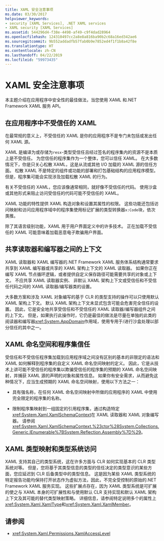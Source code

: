 ```yaml
---
title: XAML 安全注意事项
ms.date: 03/30/2017
helpviewer_keywords:
- security [XAML Services], .NET XAML services
- XAML security [XAML Services]
ms.assetid: 544296d4-f38e-4498-af49-c9f4dad28964
ms.openlocfilehash: 124310497cc2a8e8a816ba90b2c68a16ed342ae6
ms.sourcegitcommit: 9b552addadfb57fab0b9e7852ed4f1f1b8a42f8e
ms.translationtype: HT
ms.contentlocale: zh-CN
ms.lasthandoff: 04/22/2019
ms.locfileid: "59973435"
---
```

# <a name="xaml-security-considerations"></a>XAML 安全注意事项
本主题介绍在应用程序中安全性的最佳做法，当您使用 XAML 和.NET Framework XAML 服务 API。  
  
## <a name="untrusted-xaml-in-applications"></a>在应用程序中不受信任的 XAML  
 在最常规的意义上，不受信任的 XAML 是你的应用程序不是专门未包括或发出任何 XAML 源。  
  
 XAML 是编译为或存储为`resx`-类型受信任且经过签名的程序集内的资源不是本质上是不受信任。 为您信任的程序集作为一个整体，您可以信任 XAML。 在大多数情况下，你是只关心松散 XAML，这是从流或其他 I/O 加载的 XAML 源的信任方面。 松散 XAML 不是特定的组件或功能的部署和打包基础结构的应用程序模型。 但是，程序集可能会实现涉及加载松散 XAML 的行为。  
  
 有关不受信任的 XAML，您应该像通常相同，就好像不受信任的代码。 使用沙盒或其他形式来阻止访问受信任的代码可能不受信任的 XAML。  
  
 XAML 功能的特性提供 XAML 构造对象和设置其属性的权限。 这些功能还包括访问映射和访问应用程序域中的程序集使用标记扩展的类型转换器`x:Code`块，依次类推。  
  
 除了其语言级别功能，XAML 用于用户界面定义中的许多技术。 正在加载不受信任的 XAML 可能意味着加载恶意电子欺骗用户界面。  
  
## <a name="sharing-context-between-readers-and-writers"></a>共享读取器和编写器之间的上下文  
 XAML 读取器和 XAML 编写器的.NET Framework XAML 服务体系结构通常要求共享到 XAML 编写器或共享的 XAML 架构上下文的 XAML 读取器。 如果你正在编写 XAML 节点循环逻辑，或者提供自定义保存路径可能需要共享的对象或上下文。 不应共享 XAML 读取器实例、 非默认 XAML 架构上下文或受信任和不受信任代码之间的 XAML 读取器/编写器类的设置。  
  
 大多数方案和涉及 XAML 对象编写的基于 CLR 的类型支持的操作可以只使用默认 XAML 架构上下文。 默认 XAML 架构上下文未显式包含可能会危害完全信任的设置。 因此，它是安全地共享受信任和不受信任的 XAML 读取器/编写器组件之间的上下文。 但是，如果执行此操作时，它仍是最佳的做法是尽量在单独的此类的阅读器和编写器<xref:System.AppDomain>作用域，使用专用于/进行沙盒处理以部分信任的其中之一。  
  
## <a name="xaml-namespaces-and-assembly-trust"></a>XAML 命名空间和程序集信任  
 受信任和不受信任程序集加载到应用程序域之间没有区别的基本的非限定的语法和 XAML 如何解释到程序集的自定义 XAML 命名空间映射的定义。 因此，它是从技术上讲可能不受信任的程序集以欺骗受信任的程序集的预期的 XAML 命名空间映射，并捕获 XAML 源的声明的对象和属性信息。 如果你有安全需求，从而避免这种情况下，应当生成预期的 XAML 命名空间映射，使用以下方法之一：  
  
-   具有强名称，在任何 XAML 命名空间映射中所做的应用程序的 XAML 中使用完全限定的程序集的名称。  
  
-   限制程序集映射到一组固定的引用程序集，通过构造特定<xref:System.Xaml.XamlSchemaContext>在 XAML 读取器和 XAML 对象编写器。 请参阅 <xref:System.Xaml.XamlSchemaContext.%23ctor%28System.Collections.Generic.IEnumerable%7BSystem.Reflection.Assembly%7D%29>。  
  
## <a name="xaml-type-mapping-and-type-system-access"></a>XAML 类型映射和类型系统访问  
 XAML 支持其自己的类型系统，这在许多方面与 CLR 如何实现基本的 CLR 类型系统对等。 但是，您将基于其类型信息的类型的信任决定的类型意识的某些方面，您应延迟到 CLR 后备类型中的类型信息。 这是因为某些 XAML 类型系统的特定报告功能均保持打开状态作为虚拟方法，因此，不完全受控制的原始的.NET Framework XAML 服务实现。 这些扩展点存在，因为 XAML 类型系统是可扩展的使之与 XAML 本身的可扩展性和与使用默认 CLR 支持实现和默认 XAML 架构上下文及其可能的替代类型映射策略。 详细信息，请参阅特定说明多个的属性上<xref:System.Xaml.XamlType>和<xref:System.Xaml.XamlMember>。  
  
## <a name="see-also"></a>请参阅

- <xref:System.Xaml.Permissions.XamlAccessLevel>
